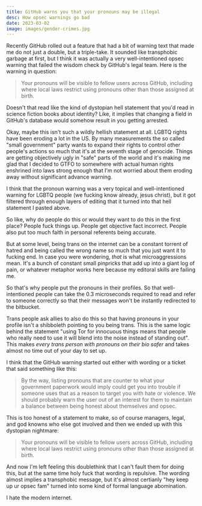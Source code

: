 ```yaml
---
title: GitHub warns you that your pronouns may be illegal
desc: How opsec warnings go bad
date: 2023-03-02
image: images/gender-crimes.jpg
---
```


Recently GitHub rolled out a feature that had a bit of warning text
that made me do not just a double, but a triple-take. It sounded like
transphobic garbage at first, but I think it was actually a very
well-intentioned opsec warning that failed the wisdom check by
GitHub's legal team. Here is the warning in question:

> Your pronouns will be visible to fellow users across GitHub,
> including where local laws restrict using pronouns other than those
> assigned at birth.

Doesn't that read like the kind of dystopian hell statement that you'd
read in science fiction books about identity? Like, it implies that
changing a field in GitHub's database would somehow result in you
getting arrested.

Okay, maybe this isn't such a wildly hellish statement at all. LGBTQ
rights have been eroding a lot in the US. By many measurements the so
called "small government" party wants to expand their rights to
control other people's actions so much that it's at the seventh stage
of genocide. Things are getting objectively ugly in "safe" parts of
the world and it's making me glad that I decided to GTFO to somewhere
with actual human rights enshrined into laws strong enough that I'm
not worried about them eroding away without significant advance
warning.

I think that the pronoun warning was a very topical and
well-intentioned warning for LGBTQ people (we fucking know already,
jesus christ), but it got filtered through enough layers of editing
that it turned into that hell statement I pasted above.

So like, why do people do this or would they want to do this in the
first place? People fuck things up. People get objective fact
incorrect. People also put too much faith in personal referents being
accurate.

But at some level, being trans on the internet can be a constant
torrent of hatred and being called the wrong name so much that you
just want it to fucking end. In case you were wondering, _that_ is
what microaggressions mean. It's a bunch of constant small pinpricks
that add up into a giant log of pain, or whatever metaphor works here
because my editoral skills are failing me.

So that's why people put the pronouns in their profiles. So that
well-intentioned people can take the 0.3 microseconds required to read
and refer to someone correctly so that their messages won't be
instantly redirected to the bitbucket.

Trans people ask allies to also do this so that having pronouns in
your profile isn't a shibboleth pointing to you being trans. This is
the same logic behind the statement "using Tor for innocuous things
means that people who really need to use it will blend into the noise
instead of standing out". This makes _every trans person with pronouns
on their bio safer_ and takes almost no time out of your day to set
up.

I think that the GitHub warning started out either with wording or a
ticket that said something like this:

> By the way, listing pronouns that are counter to what your
> government paperwork would imply could get you into trouble if
> someone uses that as a reason to target you with hate or violence.
> We should probably warn the user out of an interest for them to
> maintain a balance between being honest about themselves and
> opsec.

This is too honest of a statement to make, so of course managers,
legal, and god knowns who else got involved and then we ended up with
this dystopian nightmare:

> Your pronouns will be visible to fellow users across GitHub,
> including where local laws restrict using pronouns other than those
> assigned at birth.

And now I'm left feeling this doublethink that I can't fault them for
doing this, but at the same time holy fuck that wording is repulsive.
The wording almost implies a transphobic message, but it's almost
certianly "hey keep up ur opsec fam" turned into some kind of formal
language abomination.

I hate the modern internet.

